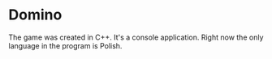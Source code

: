 # Domino
The game was created in C++. It's a console application.
Right now the only language in the program is Polish.
